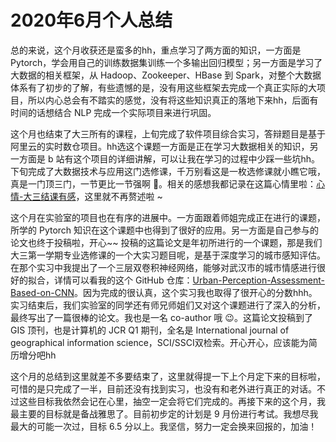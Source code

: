 # 2020年6月个人总结

总的来说，这个月收获还是蛮多的hh，重点学习了两方面的知识，一方面是 Pytorch，学会用自己的训练数据集训练一个多输出回归模型；另一方面是学习了大数据的相关框架，从 Hadoop、Zookeeper、HBase 到 Spark，对整个大数据体系有了初步的了解，有些遗憾的是，没有用这些框架去完成一个真正实际的大项目，所以内心总会有不踏实的感觉，没有将这些知识真正的落地下来hh，后面有时间的话想结合 NLP 完成一个实际项目来进行巩固。

这个月也结束了大三所有的课程，上旬完成了软件项目综合实习，答辩题目是基于阿里云的实时数仓项目。hh选这个课题一方面是正在学习大数据相关的知识，另一方面是 b 站有这个项目的详细讲解，可以让我在学习的过程中少踩一些坑hh。下旬完成了大数据技术与应用这门选修课，千万别看这是一枚选修课就小瞧它哦，真是一门顶三门，一节更比一节强啊 🤣。相关的感想我都记录在这篇心情里啦：[心情-大三结课有感](../2020-06-20/心情-大三结课有感.md)，这里就不再赘述啦 ~

这个月在实验室的项目也在有序的进展中。一方面跟着师姐完成正在进行的课题，所学的 Pytorch 知识在这个课题中也得到了很好的应用。另一方面是自己参与的论文也终于投稿啦，开心~~ 投稿的这篇论文是年初所进行的一个课题，那是我们大三第一学期专业选修课的一个大实习题目呢，是基于深度学习的城市感知评估。在那个实习中我提出了一个三层双卷积神经网络，能够对武汉市的城市情感进行很好的拟合，详情可以看我的这个 GitHub 仓库：[Urban-Perception-Assessment-Based-on-CNN](https://github.com/ylsislove/Urban-Perception-Assessment-Based-on-CNN)。因为完成的很认真，这个实习我也取得了很开心的分数hhh。实习结束后，我们实验室的同学还有师兄师姐们又对这个课题进行了深入的分析，最终写出了一篇很棒的论文。我也是一名 co-author 哦 😉。这篇论文投稿到了 GIS 顶刊，也是计算机的 JCR Q1 期刊，全名是 International journal of geographical information science，SCI/SSCI双检索。开心开心，应该能为简历增分吧hh

这个月的总结到这里就差不多要结束了，这里就得提一下上个月定下来的目标啦，可惜的是只完成了一半，目前还没有找到实习，也没有和老外进行真正的对话。不过这些目标我依然会记在心里，抽空一定会将它们完成的。再接下来的这个月，我最主要的目标就是备战雅思了。目前初步定的计划是 9 月份进行考试。我想尽我最大的可能一次过，目标 6.5 分以上。我坚信，努力一定会换来回报的，加油！